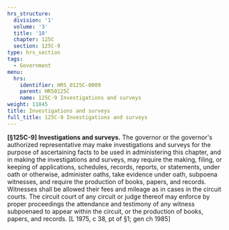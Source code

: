 ```yaml
---
hrs_structure:
  division: '1'
  volume: '3'
  title: '10'
  chapter: 125C
  section: 125C-9
type: hrs_section
tags:
  - Government
menu:
  hrs:
    identifier: HRS_0125C-0009
    parent: HRS0125C
    name: 125C-9 Investigations and surveys
weight: 11045
title: Investigations and surveys
full_title: 125C-9 Investigations and surveys
---
```

**[§125C-9] Investigations and surveys.** The governor or the governor's authorized representative may make investigations and surveys for the purpose of ascertaining facts to be used in administering this chapter, and in making the investigations and surveys, may require the making, filing, or keeping of applications, schedules, records, reports, or statements, under oath or otherwise, administer oaths, take evidence under oath, subpoena witnesses, and require the production of books, papers, and records. Witnesses shall be allowed their fees and mileage as in cases in the circuit courts. The circuit court of any circuit or judge thereof may enforce by proper proceedings the attendance and testimony of any witness subpoenaed to appear within the circuit, or the production of books, papers, and records. [L 1975, c 38, pt of §1; gen ch 1985]